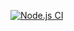 [![Node.js CI](https://github.com/tamiaquiyara/bootcamp-terminal-tests/actions/workflows/node.js.yml/badge.svg)](https://github.com/tamiaquiyara/bootcamp-terminal-tests/actions/workflows/node.js.yml)